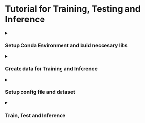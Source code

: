 # Tutorial for Training, Testing and Inference

<details><summary><h3>Setup Conda Environment and buid neccesary libs</h3></summary>

```bash
conda create -n {env_name} python=3.6
pip install -r requirements.txt
```
```bash
cd lib
make
```
For more information, see the **Author's Quickstart README section**
</details>

<details><summary><h3>Create data for Training and Inference</h3></summary>
The easiest way to add a custom dataset is to format it to COCO format, which should has the following format:

```bash
root
  |
  |__detection_files.json (optional)
  |
  |__annotations
  |     |__{prefix}_train.json
  |     |__{prefix}_val.json
  |
  |__images
        |__train
        |    |__000000.jpg
        |    |__000001.jpg
        |    |__...
        |__val
             |__000000.jpg
             |__000001.jpg
             |__...
```

Where the annotation files contain some neccessary information:

```bash
{
    "categories": [
        {
            "supercategory": "person",
            "id": 1,
            "name": "person",
            "keypoints": ["nose", "head", ...], # list name (label) of 2D keypoint
            "skeleton": [[16,14], [14,12], ...], # list of keypoints pair that link together (e.x: keypoint 16 links with keypoints 14, ...)
            "images": [
              {
                "has_no_densepose": true,   # obj has dense pose or not
                "is_labeled": true,         # obj is label or not
                "file_name": "000000.jpg",  # file name
                "nframes": 900,             # number of frame in video
                "frame_id": 0,              # frame id
                "id": 0,                    # image id 
                "width": 608,               # image width
                "height": 1080              # image height
              },
              ...
            ],
            "annotations": [
              {
                "keypoints": [x1, y1, 1, x2, y2, 1, ...], # list with length 3 x num_keypoints, where 1 or 0 stand for kpt is invisble or not
                "track_id": 1,                            # obj id in the video
                "image_id": 0,                            # iamge id, same as in the *image* attribute
                "bbox": [x, y, w, h],                     # bbox coord in (top, left, width, height) format
                "scores": [],                             # left blank list
                "id": 0,                                  # assign the same value as image_id
                "iscrowd": false,                         # is image crowd or not
                "num_keypoints": 17,                      # number of keypoints
                "area": float(area)                       # bbox area
              },
              ...
            ]
        }
    ],
```

The ```detection_file.json``` is used in case we want to use result of a detection model instead of bbox ground truths. It should has the following format:

```bash
[
  {
    "image_id": 0,
    "bbox": [x, y, w, h], # bbox coord where x y is the top left corner coord
    "score": 0.x,         # detection confidence score
    "category_id": 1      # category of the obj class 
  }, 
  ...
]
```
</details>

<details><summary><h3>Setup config file and dataset</h3></summary>

Define a config file for training and inference in ```experiments/coco/hrnet``` or any where you like. Copy the existed .yaml file and change some neccesary attribute:
```bash
DATASET:
  DATASET: # name of the dataset class (define in lib/dataset/)
  ROOT: # path to root of the dataset
  TEST_SET: # name of the test json file
  TRAIN_SET: # name of the train json file
  
MODEL:
  PRETRAINED: # path to pretrained weight (use for training)

TRAIN:
  BATCH_SIZE_PER_GPU: # training batch size
  END_EPOCH: # number of train epochs (BEGIN_EPOCH = 0 as default)
  
TEST:
  COCO_BBOX_FILE: # path to detection json file (in case using detection instead of bbox ground truth)
  USE_GT_BBOX: # whether to use the bbox ground truth or not
```
Create a dataset class in ```lib/dataset/custom_dataset.py```. The dataset class should be the same as the ```COCODataset``` class in ```lib/dataset/coco.py```. However, there are some functions need to be customized:
 
```bash
def _get_ann_file_keypoint(self):
  '''
  change suitable prefix and path to your annotation file (annotations/train.json and annotations/test.json)
  '''
```
Note that it can have error in the ```_load_coco_keypoint_annotation_kernal``` function, since it cannot determine image paths in the json file to use ```self.coco.getAnnIds``` API. 

Debug this API if neccessary.

</details>

<details><summary><h3>Train, Test and Inference</h3></summary>

Train script:
```bash
python tool/train.py --cfg {path to cfg yaml file}
```
For default, the model is evaluated and saved best after every epoch.

Test script:
```bash
python tool/test.py --cfg {path to cfg yaml file} TEST.MODEL_FILE {path to test model weight}
```

Inference script:
```bash
python demo/inference.py --cfg {path to cfg yaml file} TEST.MODEL_FILE {path to test model weight} --videoFile {path to video file}
```

</details>
